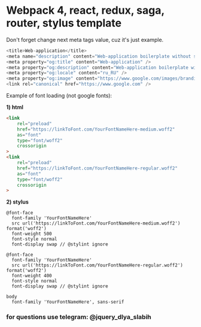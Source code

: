# Webpack 4, react, redux, saga, router, stylus template

Don't forget change next meta tags value, cuz it's just example.
```js
<title>Web-application</title>
<meta name="description" content="Web-application boilerplate without state-managers and middlewares">
<meta property="og:title" content="Web-application" />
<meta property="og:description" content="Web-application boilerplate without state-managers and middlewares" />
<meta property="og:locale" content="ru_RU" />
<meta property="og:image" content="https://www.google.com/images/branding/googlelogo/2x/googlelogo_color_272x92dp.png" />
<link rel="canonical" href="https://www.google.com" />
```
Example of font loading (not google fonts):

**1) html**

```html
<link
    rel="preload"
    href="https://linkToFont.com/YourFontNameHere-medium.woff2"
    as="font"
    type="font/woff2"
    crossorigin
>
<link
    rel="preload"
    href="https://linkToFont.com/YourFontNameHere-regular.woff2"
    as="font"
    type="font/woff2"
    crossorigin
>
```
**2) stylus**
```stylus
@font-face
  font-family 'YourFontNameHere'
  src url('https://linkToFont.com/YourFontNameHere-medium.woff2') format('woff2')
  font-weight 500
  font-style normal
  font-display swap // @stylint ignore

@font-face
  font-family 'YourFontNameHere'
  src url('https://linkToFont.com/YourFontNameHere-regular.woff2') format('woff2')
  font-weight 400
  font-style normal
  font-display swap // @stylint ignore

body
  font-family 'YourFontNameHere', sans-serif
```

### for questions use telegram: @jquery_dlya_slabih

